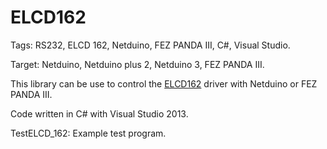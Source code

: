 ELCD162
=======

Tags: RS232, ELCD 162, Netduino, FEZ PANDA III, C#, Visual Studio.

Target: Netduino, Netduino plus 2, Netduino 3, FEZ PANDA III.

This library can be use to control the  <a href="http://www.lextronic.fr/P761-afficheur-serie-2-x-16-caracteres.html">ELCD162</a> driver with Netduino or FEZ PANDA III. 

Code written in C# with Visual Studio 2013. 

TestELCD_162: Example test program.
